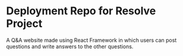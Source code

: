 # Deployment Repo for Resolve Project
A Q&A website made using React Framework in which users can post questions and write answers to the other questions. 

